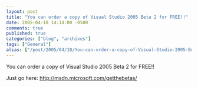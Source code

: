 ```yaml
---
layout: post
title: "You can order a copy of Visual Studio 2005 Beta 2 for FREE!!"
date: 2005-04-18 14:14:00 -0500
comments: true
published: true
categories: ["blog", "archives"]
tags: ["General"]
alias: ["/post/2005/04/18/You-can-order-a-copy-of-Visual-Studio-2005-Beta-2-for-FREE!!", "/post/2005/04/18/you-can-order-a-copy-of-visual-studio-2005-beta-2-for-free!!"]
---
```

<!-- more -->
<P>You can order a copy of Visual Studio 2005 Beta 2 for FREE!!</P>
<P>Just go here: <A href="http://msdn.microsoft.com/getthebetas/">http://msdn.microsoft.com/getthebetas/</A></P>
